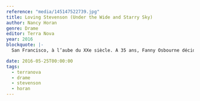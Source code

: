 ```yaml
---
reference: "media/145147522739.jpg"
title: Loving Stevenson (Under the Wide and Starry Sky)
author: Nancy Horan
genre: Drame
editor: Terra Nova
year: 2016
blockquote: |-
  San Francisco, à l’aube du XXe siècle. A 35 ans, Fanny Osbourne décide de quitter son mari infidèle et de partir en Europe avec ses trois enfants. Elle veut se donner une chance de tout recommencer en suivant ses propres envies, à une époque où une femme doit rester à la place que la société veut bien lui concéder. Peu après son arrivée, la tragédie frappe et Fanny doit trouver refuge dans une communauté d’artistes en France. C’est là qu’elle rencontre Robert Louis Stevenson, de dix ans son cadet et qui n’est pas encore devenu le célèbre écrivain de L’île au trésor. Tous deux se lancent à corps perdu dans une relation féroce. Un amour qui va durer toute une vie, contre vents et marées. Une aventure passionnée et imprévisible bravant tous les interdits…

date: 2016-05-25T00:00:00
tags:
  - terranova
  - drame
  - stevenson
  - horan
---
```

